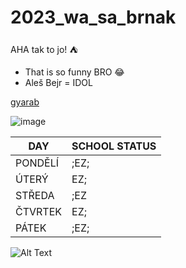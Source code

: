# 2023_wa_sa_brnak
AHA tak to jo! :tent:
- That is so funny BRO :joy:
- Aleš Bejr = IDOL

[gyarab](https://www.gyarab.cz/)

![image](https://imagebox.cz.osobnosti.cz/foto/ales-bejr/ales-bejr.jpg)

| DAY    | SCHOOL STATUS |
| -------- | ------- |
| PONDĚLÍ  | ;EZ; |
| ÚTERÝ | EZ; |
| STŘEDA | ;EZ |   
|ČTVRTEK | EZ; | 
|PÁTEK| ;EZ; |

![Alt Text](https://media.giphy.com/media/vFKqnCdLPNOKc/giphy.gif)

